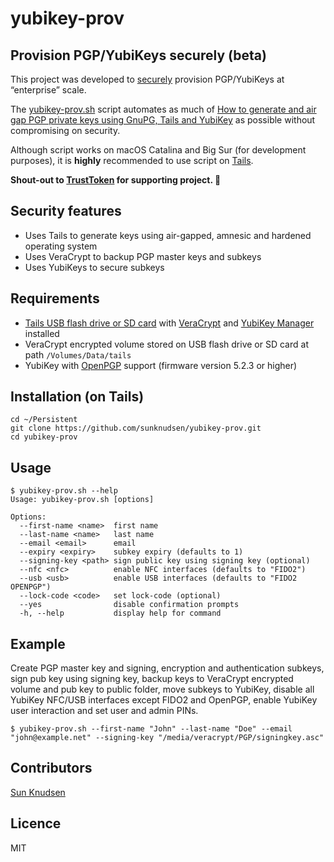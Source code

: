 # yubikey-prov

## Provision PGP/YubiKeys securely (beta)

This project was developed to [securely](#security-features) provision PGP/YubiKeys at “enterprise” scale.

The [yubikey-prov.sh](./yubikey-prov.sh) script automates as much of [How to generate and air gap PGP private keys using GnuPG, Tails and YubiKey](https://sunknudsen.com/privacy-guides/how-to-generate-and-air-gap-pgp-private-keys-using-gnupg-tails-and-yubikey) as possible without compromising on security.

Although script works on macOS Catalina and Big Sur (for development purposes), it is **highly** recommended to use script on [Tails](https://tails.boum.org/).

**Shout-out to [TrustToken](https://www.trusttoken.com/) for supporting project. 🙌**

## Security features

- Uses Tails to generate keys using air-gapped, amnesic and hardened operating system
- Uses VeraCrypt to backup PGP master keys and subkeys
- Uses YubiKeys to secure subkeys

## Requirements

- [Tails USB flash drive or SD card](https://sunknudsen.com/privacy-guides/how-to-install-tails-on-usb-flash-drive-or-sd-card-on-macos) with [VeraCrypt](https://sunknudsen.com/privacy-guides/how-to-install-and-use-veracrypt-on-tails) and [YubiKey Manager](https://sunknudsen.com/privacy-guides/how-to-generate-and-air-gap-pgp-private-keys-using-gnupg-tails-and-yubikey#step-3-import-dennis-fokins-and-emil-lundbergs-pgp-public-keys-used-to-verify-downloads-below) installed
- VeraCrypt encrypted volume stored on USB flash drive or SD card at path `/Volumes/Data/tails`
- YubiKey with [OpenPGP](https://www.yubico.com/us/store/compare/) support (firmware version 5.2.3 or higher)

## Installation (on Tails)

```shell
cd ~/Persistent
git clone https://github.com/sunknudsen/yubikey-prov.git
cd yubikey-prov
```

## Usage

```console
$ yubikey-prov.sh --help
Usage: yubikey-prov.sh [options]

Options:
  --first-name <name>  first name
  --last-name <name>   last name
  --email <email>      email
  --expiry <expiry>    subkey expiry (defaults to 1)
  --signing-key <path> sign public key using signing key (optional)
  --nfc <nfc>          enable NFC interfaces (defaults to "FIDO2")
  --usb <usb>          enable USB interfaces (defaults to "FIDO2 OPENPGP")
  --lock-code <code>   set lock-code (optional)
  --yes                disable confirmation prompts
  -h, --help           display help for command
```

## Example

Create PGP master key and signing, encryption and authentication subkeys, sign pub key using signing key, backup keys to VeraCrypt encrypted volume and pub key to public folder, move subkeys to YubiKey, disable all YubiKey NFC/USB interfaces except FIDO2 and OpenPGP, enable YubiKey user interaction and set user and admin PINs.

```console
$ yubikey-prov.sh --first-name "John" --last-name "Doe" --email "john@example.net" --signing-key "/media/veracrypt/PGP/signingkey.asc"
```

## Contributors

[Sun Knudsen](https://sunknudsen.com/)

## Licence

MIT